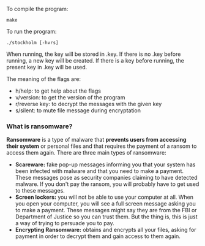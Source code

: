 To compile the program:

    make
    
To run the program:

    ./stockholm [-hvrs]
    
When running, the key will be stored in .key. If there is no .key before running, a new key will be created. If there is a key before running, the present key in .key will be used.
    
The meaning of the flags are:
- h/help: to get help about the flags
- v/version: to get the version of the program
- r/reverse key: to decrypt the messages with the given key
- s/silent: to mute file message during encryptation

### What is ransomware?
**Ransomware** is a type of malware that **prevents users from accessing their system** or personal files and that requires the payment of a ransom to access them again. There are three main types of ransomware:

- **Scareware:** fake pop-up messages informing you that your system has been infected with malware and that you need to make a payment. These messages pose as security companies claiming to have detected malware. If you don't pay the ransom, you will probably have to get used to these messages.
- **Screen lockers:** you will not be able to use your computer at all. When you open your computer, you will see a full screen message asking you to make a payment. These messages might say they are from the FBI or Department of Justice so you can trust them. But the thing is, this is just a way of trying to persuade you to pay.
- **Encrypting Ransomware:** obtains and encrypts all your files, asking for payment in order to decrypt them and gain access to them again.
